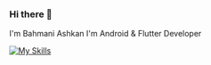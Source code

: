 ### Hi there 👋
I'm Bahmani Ashkan
I'm Android & Flutter Developer

[![My Skills](https://skillicons.dev/icons?i=js,html,css,wasm)](https://skillicons.dev)

<!--
**ashkanbmn/ashkanbmn** is a ✨ _special_ ✨ repository because its `README.md` (this file) appears on your GitHub profile.

Here are some ideas to get you started:

- 🔭 I’m currently working on ...
- 🌱 I’m currently learning ...
- 👯 I’m looking to collaborate on ...
- 🤔 I’m looking for help with ...
- 💬 Ask me about ...
- 📫 How to reach me: ...
- 😄 Pronouns: ...
- ⚡ Fun fact: ...
-->
